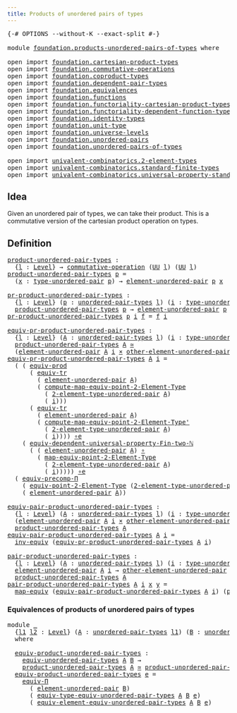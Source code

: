 ```yaml
---
title: Products of unordered pairs of types
---
```


<pre class="Agda"><a id="62" class="Symbol">{-#</a> <a id="66" class="Keyword">OPTIONS</a> <a id="74" class="Pragma">--without-K</a> <a id="86" class="Pragma">--exact-split</a> <a id="100" class="Symbol">#-}</a>

<a id="105" class="Keyword">module</a> <a id="112" href="foundation.products-unordered-pairs-of-types.html" class="Module">foundation.products-unordered-pairs-of-types</a> <a id="157" class="Keyword">where</a>

<a id="164" class="Keyword">open</a> <a id="169" class="Keyword">import</a> <a id="176" href="foundation.cartesian-product-types.html" class="Module">foundation.cartesian-product-types</a>
<a id="211" class="Keyword">open</a> <a id="216" class="Keyword">import</a> <a id="223" href="foundation.commutative-operations.html" class="Module">foundation.commutative-operations</a>
<a id="257" class="Keyword">open</a> <a id="262" class="Keyword">import</a> <a id="269" href="foundation.coproduct-types.html" class="Module">foundation.coproduct-types</a>
<a id="296" class="Keyword">open</a> <a id="301" class="Keyword">import</a> <a id="308" href="foundation.dependent-pair-types.html" class="Module">foundation.dependent-pair-types</a>
<a id="340" class="Keyword">open</a> <a id="345" class="Keyword">import</a> <a id="352" href="foundation.equivalences.html" class="Module">foundation.equivalences</a>
<a id="376" class="Keyword">open</a> <a id="381" class="Keyword">import</a> <a id="388" href="foundation.functions.html" class="Module">foundation.functions</a>
<a id="409" class="Keyword">open</a> <a id="414" class="Keyword">import</a> <a id="421" href="foundation.functoriality-cartesian-product-types.html" class="Module">foundation.functoriality-cartesian-product-types</a>
<a id="470" class="Keyword">open</a> <a id="475" class="Keyword">import</a> <a id="482" href="foundation.functoriality-dependent-function-types.html" class="Module">foundation.functoriality-dependent-function-types</a>
<a id="532" class="Keyword">open</a> <a id="537" class="Keyword">import</a> <a id="544" href="foundation.identity-types.html" class="Module">foundation.identity-types</a>
<a id="570" class="Keyword">open</a> <a id="575" class="Keyword">import</a> <a id="582" href="foundation.unit-type.html" class="Module">foundation.unit-type</a>
<a id="603" class="Keyword">open</a> <a id="608" class="Keyword">import</a> <a id="615" href="foundation.universe-levels.html" class="Module">foundation.universe-levels</a>
<a id="642" class="Keyword">open</a> <a id="647" class="Keyword">import</a> <a id="654" href="foundation.unordered-pairs.html" class="Module">foundation.unordered-pairs</a>
<a id="681" class="Keyword">open</a> <a id="686" class="Keyword">import</a> <a id="693" href="foundation.unordered-pairs-of-types.html" class="Module">foundation.unordered-pairs-of-types</a>

<a id="730" class="Keyword">open</a> <a id="735" class="Keyword">import</a> <a id="742" href="univalent-combinatorics.2-element-types.html" class="Module">univalent-combinatorics.2-element-types</a>
<a id="782" class="Keyword">open</a> <a id="787" class="Keyword">import</a> <a id="794" href="univalent-combinatorics.standard-finite-types.html" class="Module">univalent-combinatorics.standard-finite-types</a>
<a id="840" class="Keyword">open</a> <a id="845" class="Keyword">import</a> <a id="852" href="univalent-combinatorics.universal-property-standard-finite-types.html" class="Module">univalent-combinatorics.universal-property-standard-finite-types</a>
</pre>
## Idea

Given an unordered pair of types, we can take their product. This is a commutative version of the cartesian product operation on types.

## Definition

<pre class="Agda"><a id="product-unordered-pair-types"></a><a id="1091" href="foundation.products-unordered-pairs-of-types.html#1091" class="Function">product-unordered-pair-types</a> <a id="1120" class="Symbol">:</a>
  <a id="1124" class="Symbol">{</a><a id="1125" href="foundation.products-unordered-pairs-of-types.html#1125" class="Bound">l</a> <a id="1127" class="Symbol">:</a> <a id="1129" href="Agda.Primitive.html#597" class="Postulate">Level</a><a id="1134" class="Symbol">}</a> <a id="1136" class="Symbol">→</a> <a id="1138" href="foundation.commutative-operations.html#2534" class="Function">commutative-operation</a> <a id="1160" class="Symbol">(</a><a id="1161" href="foundation-core.universe-levels.html#235" class="Primitive">UU</a> <a id="1164" href="foundation.products-unordered-pairs-of-types.html#1125" class="Bound">l</a><a id="1165" class="Symbol">)</a> <a id="1167" class="Symbol">(</a><a id="1168" href="foundation-core.universe-levels.html#235" class="Primitive">UU</a> <a id="1171" href="foundation.products-unordered-pairs-of-types.html#1125" class="Bound">l</a><a id="1172" class="Symbol">)</a>
<a id="1174" href="foundation.products-unordered-pairs-of-types.html#1091" class="Function">product-unordered-pair-types</a> <a id="1203" href="foundation.products-unordered-pairs-of-types.html#1203" class="Bound">p</a> <a id="1205" class="Symbol">=</a>
  <a id="1209" class="Symbol">(</a><a id="1210" href="foundation.products-unordered-pairs-of-types.html#1210" class="Bound">x</a> <a id="1212" class="Symbol">:</a> <a id="1214" href="foundation.unordered-pairs.html#2762" class="Function">type-unordered-pair</a> <a id="1234" href="foundation.products-unordered-pairs-of-types.html#1203" class="Bound">p</a><a id="1235" class="Symbol">)</a> <a id="1237" class="Symbol">→</a> <a id="1239" href="foundation.unordered-pairs.html#3488" class="Function">element-unordered-pair</a> <a id="1262" href="foundation.products-unordered-pairs-of-types.html#1203" class="Bound">p</a> <a id="1264" href="foundation.products-unordered-pairs-of-types.html#1210" class="Bound">x</a>

<a id="pr-product-unordered-pair-types"></a><a id="1267" href="foundation.products-unordered-pairs-of-types.html#1267" class="Function">pr-product-unordered-pair-types</a> <a id="1299" class="Symbol">:</a>
  <a id="1303" class="Symbol">{</a><a id="1304" href="foundation.products-unordered-pairs-of-types.html#1304" class="Bound">l</a> <a id="1306" class="Symbol">:</a> <a id="1308" href="Agda.Primitive.html#597" class="Postulate">Level</a><a id="1313" class="Symbol">}</a> <a id="1315" class="Symbol">(</a><a id="1316" href="foundation.products-unordered-pairs-of-types.html#1316" class="Bound">p</a> <a id="1318" class="Symbol">:</a> <a id="1320" href="foundation.unordered-pairs-of-types.html#724" class="Function">unordered-pair-types</a> <a id="1341" href="foundation.products-unordered-pairs-of-types.html#1304" class="Bound">l</a><a id="1342" class="Symbol">)</a> <a id="1344" class="Symbol">(</a><a id="1345" href="foundation.products-unordered-pairs-of-types.html#1345" class="Bound">i</a> <a id="1347" class="Symbol">:</a> <a id="1349" href="foundation.unordered-pairs.html#2762" class="Function">type-unordered-pair</a> <a id="1369" href="foundation.products-unordered-pairs-of-types.html#1316" class="Bound">p</a><a id="1370" class="Symbol">)</a> <a id="1372" class="Symbol">→</a>
  <a id="1376" href="foundation.products-unordered-pairs-of-types.html#1091" class="Function">product-unordered-pair-types</a> <a id="1405" href="foundation.products-unordered-pairs-of-types.html#1316" class="Bound">p</a> <a id="1407" class="Symbol">→</a> <a id="1409" href="foundation.unordered-pairs.html#3488" class="Function">element-unordered-pair</a> <a id="1432" href="foundation.products-unordered-pairs-of-types.html#1316" class="Bound">p</a> <a id="1434" href="foundation.products-unordered-pairs-of-types.html#1345" class="Bound">i</a>
<a id="1436" href="foundation.products-unordered-pairs-of-types.html#1267" class="Function">pr-product-unordered-pair-types</a> <a id="1468" href="foundation.products-unordered-pairs-of-types.html#1468" class="Bound">p</a> <a id="1470" href="foundation.products-unordered-pairs-of-types.html#1470" class="Bound">i</a> <a id="1472" href="foundation.products-unordered-pairs-of-types.html#1472" class="Bound">f</a> <a id="1474" class="Symbol">=</a> <a id="1476" href="foundation.products-unordered-pairs-of-types.html#1472" class="Bound">f</a> <a id="1478" href="foundation.products-unordered-pairs-of-types.html#1470" class="Bound">i</a>

<a id="equiv-pr-product-unordered-pair-types"></a><a id="1481" href="foundation.products-unordered-pairs-of-types.html#1481" class="Function">equiv-pr-product-unordered-pair-types</a> <a id="1519" class="Symbol">:</a>
  <a id="1523" class="Symbol">{</a><a id="1524" href="foundation.products-unordered-pairs-of-types.html#1524" class="Bound">l</a> <a id="1526" class="Symbol">:</a> <a id="1528" href="Agda.Primitive.html#597" class="Postulate">Level</a><a id="1533" class="Symbol">}</a> <a id="1535" class="Symbol">(</a><a id="1536" href="foundation.products-unordered-pairs-of-types.html#1536" class="Bound">A</a> <a id="1538" class="Symbol">:</a> <a id="1540" href="foundation.unordered-pairs-of-types.html#724" class="Function">unordered-pair-types</a> <a id="1561" href="foundation.products-unordered-pairs-of-types.html#1524" class="Bound">l</a><a id="1562" class="Symbol">)</a> <a id="1564" class="Symbol">(</a><a id="1565" href="foundation.products-unordered-pairs-of-types.html#1565" class="Bound">i</a> <a id="1567" class="Symbol">:</a> <a id="1569" href="foundation.unordered-pairs.html#2762" class="Function">type-unordered-pair</a> <a id="1589" href="foundation.products-unordered-pairs-of-types.html#1536" class="Bound">A</a><a id="1590" class="Symbol">)</a> <a id="1592" class="Symbol">→</a>
  <a id="1596" href="foundation.products-unordered-pairs-of-types.html#1091" class="Function">product-unordered-pair-types</a> <a id="1625" href="foundation.products-unordered-pairs-of-types.html#1536" class="Bound">A</a> <a id="1627" href="foundation-core.equivalences.html#1621" class="Function Operator">≃</a>
  <a id="1631" class="Symbol">(</a><a id="1632" href="foundation.unordered-pairs.html#3488" class="Function">element-unordered-pair</a> <a id="1655" href="foundation.products-unordered-pairs-of-types.html#1536" class="Bound">A</a> <a id="1657" href="foundation.products-unordered-pairs-of-types.html#1565" class="Bound">i</a> <a id="1659" href="foundation-core.cartesian-product-types.html#590" class="Function Operator">×</a> <a id="1661" href="foundation.unordered-pairs.html#3573" class="Function">other-element-unordered-pair</a> <a id="1690" href="foundation.products-unordered-pairs-of-types.html#1536" class="Bound">A</a> <a id="1692" href="foundation.products-unordered-pairs-of-types.html#1565" class="Bound">i</a><a id="1693" class="Symbol">)</a>
<a id="1695" href="foundation.products-unordered-pairs-of-types.html#1481" class="Function">equiv-pr-product-unordered-pair-types</a> <a id="1733" href="foundation.products-unordered-pairs-of-types.html#1733" class="Bound">A</a> <a id="1735" href="foundation.products-unordered-pairs-of-types.html#1735" class="Bound">i</a> <a id="1737" class="Symbol">=</a>
  <a id="1741" class="Symbol">(</a> <a id="1743" class="Symbol">(</a> <a id="1745" href="foundation.functoriality-cartesian-product-types.html#3284" class="Function">equiv-prod</a>
      <a id="1762" class="Symbol">(</a> <a id="1764" href="foundation.identity-types.html#3838" class="Function">equiv-tr</a>
        <a id="1781" class="Symbol">(</a> <a id="1783" href="foundation.unordered-pairs.html#3488" class="Function">element-unordered-pair</a> <a id="1806" href="foundation.products-unordered-pairs-of-types.html#1733" class="Bound">A</a><a id="1807" class="Symbol">)</a>
        <a id="1817" class="Symbol">(</a> <a id="1819" href="univalent-combinatorics.2-element-types.html#13148" class="Function">compute-map-equiv-point-2-Element-Type</a>
          <a id="1868" class="Symbol">(</a> <a id="1870" href="foundation.unordered-pairs.html#2666" class="Function">2-element-type-unordered-pair</a> <a id="1900" href="foundation.products-unordered-pairs-of-types.html#1733" class="Bound">A</a><a id="1901" class="Symbol">)</a>
          <a id="1913" class="Symbol">(</a> <a id="1915" href="foundation.products-unordered-pairs-of-types.html#1735" class="Bound">i</a><a id="1916" class="Symbol">)))</a>
      <a id="1926" class="Symbol">(</a> <a id="1928" href="foundation.identity-types.html#3838" class="Function">equiv-tr</a>
        <a id="1945" class="Symbol">(</a> <a id="1947" href="foundation.unordered-pairs.html#3488" class="Function">element-unordered-pair</a> <a id="1970" href="foundation.products-unordered-pairs-of-types.html#1733" class="Bound">A</a><a id="1971" class="Symbol">)</a>
        <a id="1981" class="Symbol">(</a> <a id="1983" href="univalent-combinatorics.2-element-types.html#23812" class="Function">compute-map-equiv-point-2-Element-Type&#39;</a>
          <a id="2033" class="Symbol">(</a> <a id="2035" href="foundation.unordered-pairs.html#2666" class="Function">2-element-type-unordered-pair</a> <a id="2065" href="foundation.products-unordered-pairs-of-types.html#1733" class="Bound">A</a><a id="2066" class="Symbol">)</a>
          <a id="2078" class="Symbol">(</a> <a id="2080" href="foundation.products-unordered-pairs-of-types.html#1735" class="Bound">i</a><a id="2081" class="Symbol">))))</a> <a id="2086" href="foundation-core.equivalences.html#7869" class="Function Operator">∘e</a>
    <a id="2093" class="Symbol">(</a> <a id="2095" href="univalent-combinatorics.universal-property-standard-finite-types.html#2009" class="Function">equiv-dependent-universal-property-Fin-two-ℕ</a>
      <a id="2146" class="Symbol">(</a> <a id="2148" class="Symbol">(</a> <a id="2150" href="foundation.unordered-pairs.html#3488" class="Function">element-unordered-pair</a> <a id="2173" href="foundation.products-unordered-pairs-of-types.html#1733" class="Bound">A</a><a id="2174" class="Symbol">)</a> <a id="2176" href="foundation-core.functions.html#420" class="Function Operator">∘</a>
        <a id="2186" class="Symbol">(</a> <a id="2188" href="univalent-combinatorics.2-element-types.html#12247" class="Function">map-equiv-point-2-Element-Type</a>
          <a id="2229" class="Symbol">(</a> <a id="2231" href="foundation.unordered-pairs.html#2666" class="Function">2-element-type-unordered-pair</a> <a id="2261" href="foundation.products-unordered-pairs-of-types.html#1733" class="Bound">A</a><a id="2262" class="Symbol">)</a>
          <a id="2274" class="Symbol">(</a> <a id="2276" href="foundation.products-unordered-pairs-of-types.html#1735" class="Bound">i</a><a id="2277" class="Symbol">)))))</a> <a id="2283" href="foundation-core.equivalences.html#7869" class="Function Operator">∘e</a>
  <a id="2288" class="Symbol">(</a> <a id="2290" href="foundation-core.functoriality-dependent-function-types.html#4530" class="Function">equiv-precomp-Π</a>
    <a id="2310" class="Symbol">(</a> <a id="2312" href="univalent-combinatorics.2-element-types.html#12078" class="Function">equiv-point-2-Element-Type</a> <a id="2339" class="Symbol">(</a><a id="2340" href="foundation.unordered-pairs.html#2666" class="Function">2-element-type-unordered-pair</a> <a id="2370" href="foundation.products-unordered-pairs-of-types.html#1733" class="Bound">A</a><a id="2371" class="Symbol">)</a> <a id="2373" class="Symbol">(</a><a id="2374" href="foundation.products-unordered-pairs-of-types.html#1735" class="Bound">i</a><a id="2375" class="Symbol">))</a>
    <a id="2382" class="Symbol">(</a> <a id="2384" href="foundation.unordered-pairs.html#3488" class="Function">element-unordered-pair</a> <a id="2407" href="foundation.products-unordered-pairs-of-types.html#1733" class="Bound">A</a><a id="2408" class="Symbol">))</a>

<a id="equiv-pair-product-unordered-pair-types"></a><a id="2412" href="foundation.products-unordered-pairs-of-types.html#2412" class="Function">equiv-pair-product-unordered-pair-types</a> <a id="2452" class="Symbol">:</a>
  <a id="2456" class="Symbol">{</a><a id="2457" href="foundation.products-unordered-pairs-of-types.html#2457" class="Bound">l</a> <a id="2459" class="Symbol">:</a> <a id="2461" href="Agda.Primitive.html#597" class="Postulate">Level</a><a id="2466" class="Symbol">}</a> <a id="2468" class="Symbol">(</a><a id="2469" href="foundation.products-unordered-pairs-of-types.html#2469" class="Bound">A</a> <a id="2471" class="Symbol">:</a> <a id="2473" href="foundation.unordered-pairs-of-types.html#724" class="Function">unordered-pair-types</a> <a id="2494" href="foundation.products-unordered-pairs-of-types.html#2457" class="Bound">l</a><a id="2495" class="Symbol">)</a> <a id="2497" class="Symbol">(</a><a id="2498" href="foundation.products-unordered-pairs-of-types.html#2498" class="Bound">i</a> <a id="2500" class="Symbol">:</a> <a id="2502" href="foundation.unordered-pairs.html#2762" class="Function">type-unordered-pair</a> <a id="2522" href="foundation.products-unordered-pairs-of-types.html#2469" class="Bound">A</a><a id="2523" class="Symbol">)</a> <a id="2525" class="Symbol">→</a>
  <a id="2529" class="Symbol">(</a><a id="2530" href="foundation.unordered-pairs.html#3488" class="Function">element-unordered-pair</a> <a id="2553" href="foundation.products-unordered-pairs-of-types.html#2469" class="Bound">A</a> <a id="2555" href="foundation.products-unordered-pairs-of-types.html#2498" class="Bound">i</a> <a id="2557" href="foundation-core.cartesian-product-types.html#590" class="Function Operator">×</a> <a id="2559" href="foundation.unordered-pairs.html#3573" class="Function">other-element-unordered-pair</a> <a id="2588" href="foundation.products-unordered-pairs-of-types.html#2469" class="Bound">A</a> <a id="2590" href="foundation.products-unordered-pairs-of-types.html#2498" class="Bound">i</a><a id="2591" class="Symbol">)</a> <a id="2593" href="foundation-core.equivalences.html#1621" class="Function Operator">≃</a>
  <a id="2597" href="foundation.products-unordered-pairs-of-types.html#1091" class="Function">product-unordered-pair-types</a> <a id="2626" href="foundation.products-unordered-pairs-of-types.html#2469" class="Bound">A</a>
<a id="2628" href="foundation.products-unordered-pairs-of-types.html#2412" class="Function">equiv-pair-product-unordered-pair-types</a> <a id="2668" href="foundation.products-unordered-pairs-of-types.html#2668" class="Bound">A</a> <a id="2670" href="foundation.products-unordered-pairs-of-types.html#2670" class="Bound">i</a> <a id="2672" class="Symbol">=</a>
  <a id="2676" href="foundation-core.equivalences.html#5721" class="Function">inv-equiv</a> <a id="2686" class="Symbol">(</a><a id="2687" href="foundation.products-unordered-pairs-of-types.html#1481" class="Function">equiv-pr-product-unordered-pair-types</a> <a id="2725" href="foundation.products-unordered-pairs-of-types.html#2668" class="Bound">A</a> <a id="2727" href="foundation.products-unordered-pairs-of-types.html#2670" class="Bound">i</a><a id="2728" class="Symbol">)</a>

<a id="pair-product-unordered-pair-types"></a><a id="2731" href="foundation.products-unordered-pairs-of-types.html#2731" class="Function">pair-product-unordered-pair-types</a> <a id="2765" class="Symbol">:</a>
  <a id="2769" class="Symbol">{</a><a id="2770" href="foundation.products-unordered-pairs-of-types.html#2770" class="Bound">l</a> <a id="2772" class="Symbol">:</a> <a id="2774" href="Agda.Primitive.html#597" class="Postulate">Level</a><a id="2779" class="Symbol">}</a> <a id="2781" class="Symbol">(</a><a id="2782" href="foundation.products-unordered-pairs-of-types.html#2782" class="Bound">A</a> <a id="2784" class="Symbol">:</a> <a id="2786" href="foundation.unordered-pairs-of-types.html#724" class="Function">unordered-pair-types</a> <a id="2807" href="foundation.products-unordered-pairs-of-types.html#2770" class="Bound">l</a><a id="2808" class="Symbol">)</a> <a id="2810" class="Symbol">(</a><a id="2811" href="foundation.products-unordered-pairs-of-types.html#2811" class="Bound">i</a> <a id="2813" class="Symbol">:</a> <a id="2815" href="foundation.unordered-pairs.html#2762" class="Function">type-unordered-pair</a> <a id="2835" href="foundation.products-unordered-pairs-of-types.html#2782" class="Bound">A</a><a id="2836" class="Symbol">)</a> <a id="2838" class="Symbol">→</a>
  <a id="2842" href="foundation.unordered-pairs.html#3488" class="Function">element-unordered-pair</a> <a id="2865" href="foundation.products-unordered-pairs-of-types.html#2782" class="Bound">A</a> <a id="2867" href="foundation.products-unordered-pairs-of-types.html#2811" class="Bound">i</a> <a id="2869" class="Symbol">→</a> <a id="2871" href="foundation.unordered-pairs.html#3573" class="Function">other-element-unordered-pair</a> <a id="2900" href="foundation.products-unordered-pairs-of-types.html#2782" class="Bound">A</a> <a id="2902" href="foundation.products-unordered-pairs-of-types.html#2811" class="Bound">i</a> <a id="2904" class="Symbol">→</a>
  <a id="2908" href="foundation.products-unordered-pairs-of-types.html#1091" class="Function">product-unordered-pair-types</a> <a id="2937" href="foundation.products-unordered-pairs-of-types.html#2782" class="Bound">A</a>
<a id="2939" href="foundation.products-unordered-pairs-of-types.html#2731" class="Function">pair-product-unordered-pair-types</a> <a id="2973" href="foundation.products-unordered-pairs-of-types.html#2973" class="Bound">A</a> <a id="2975" href="foundation.products-unordered-pairs-of-types.html#2975" class="Bound">i</a> <a id="2977" href="foundation.products-unordered-pairs-of-types.html#2977" class="Bound">x</a> <a id="2979" href="foundation.products-unordered-pairs-of-types.html#2979" class="Bound">y</a> <a id="2981" class="Symbol">=</a>
  <a id="2985" href="foundation-core.equivalences.html#1821" class="Function">map-equiv</a> <a id="2995" class="Symbol">(</a><a id="2996" href="foundation.products-unordered-pairs-of-types.html#2412" class="Function">equiv-pair-product-unordered-pair-types</a> <a id="3036" href="foundation.products-unordered-pairs-of-types.html#2973" class="Bound">A</a> <a id="3038" href="foundation.products-unordered-pairs-of-types.html#2975" class="Bound">i</a><a id="3039" class="Symbol">)</a> <a id="3041" class="Symbol">(</a><a id="3042" href="foundation-core.dependent-pair-types.html#588" class="InductiveConstructor">pair</a> <a id="3047" href="foundation.products-unordered-pairs-of-types.html#2977" class="Bound">x</a> <a id="3049" href="foundation.products-unordered-pairs-of-types.html#2979" class="Bound">y</a><a id="3050" class="Symbol">)</a>
</pre>
### Equivalences of products of unordered pairs of types

<pre class="Agda"><a id="3123" class="Keyword">module</a> <a id="3130" href="foundation.products-unordered-pairs-of-types.html#3130" class="Module">_</a>
  <a id="3134" class="Symbol">{</a><a id="3135" href="foundation.products-unordered-pairs-of-types.html#3135" class="Bound">l1</a> <a id="3138" href="foundation.products-unordered-pairs-of-types.html#3138" class="Bound">l2</a> <a id="3141" class="Symbol">:</a> <a id="3143" href="Agda.Primitive.html#597" class="Postulate">Level</a><a id="3148" class="Symbol">}</a> <a id="3150" class="Symbol">(</a><a id="3151" href="foundation.products-unordered-pairs-of-types.html#3151" class="Bound">A</a> <a id="3153" class="Symbol">:</a> <a id="3155" href="foundation.unordered-pairs-of-types.html#724" class="Function">unordered-pair-types</a> <a id="3176" href="foundation.products-unordered-pairs-of-types.html#3135" class="Bound">l1</a><a id="3178" class="Symbol">)</a> <a id="3180" class="Symbol">(</a><a id="3181" href="foundation.products-unordered-pairs-of-types.html#3181" class="Bound">B</a> <a id="3183" class="Symbol">:</a> <a id="3185" href="foundation.unordered-pairs-of-types.html#724" class="Function">unordered-pair-types</a> <a id="3206" href="foundation.products-unordered-pairs-of-types.html#3138" class="Bound">l2</a><a id="3208" class="Symbol">)</a>
  <a id="3212" class="Keyword">where</a>

  <a id="3221" href="foundation.products-unordered-pairs-of-types.html#3221" class="Function">equiv-product-unordered-pair-types</a> <a id="3256" class="Symbol">:</a>
    <a id="3262" href="foundation.unordered-pairs-of-types.html#879" class="Function">equiv-unordered-pair-types</a> <a id="3289" href="foundation.products-unordered-pairs-of-types.html#3151" class="Bound">A</a> <a id="3291" href="foundation.products-unordered-pairs-of-types.html#3181" class="Bound">B</a> <a id="3293" class="Symbol">→</a>
    <a id="3299" href="foundation.products-unordered-pairs-of-types.html#1091" class="Function">product-unordered-pair-types</a> <a id="3328" href="foundation.products-unordered-pairs-of-types.html#3151" class="Bound">A</a> <a id="3330" href="foundation-core.equivalences.html#1621" class="Function Operator">≃</a> <a id="3332" href="foundation.products-unordered-pairs-of-types.html#1091" class="Function">product-unordered-pair-types</a> <a id="3361" href="foundation.products-unordered-pairs-of-types.html#3181" class="Bound">B</a>
  <a id="3365" href="foundation.products-unordered-pairs-of-types.html#3221" class="Function">equiv-product-unordered-pair-types</a> <a id="3400" href="foundation.products-unordered-pairs-of-types.html#3400" class="Bound">e</a> <a id="3402" class="Symbol">=</a>
    <a id="3408" href="foundation.functoriality-dependent-function-types.html#4404" class="Function">equiv-Π</a>
      <a id="3422" class="Symbol">(</a> <a id="3424" href="foundation.unordered-pairs.html#3488" class="Function">element-unordered-pair</a> <a id="3447" href="foundation.products-unordered-pairs-of-types.html#3181" class="Bound">B</a><a id="3448" class="Symbol">)</a>
      <a id="3456" class="Symbol">(</a> <a id="3458" href="foundation.unordered-pairs-of-types.html#1344" class="Function">equiv-type-equiv-unordered-pair-types</a> <a id="3496" href="foundation.products-unordered-pairs-of-types.html#3151" class="Bound">A</a> <a id="3498" href="foundation.products-unordered-pairs-of-types.html#3181" class="Bound">B</a> <a id="3500" href="foundation.products-unordered-pairs-of-types.html#3400" class="Bound">e</a><a id="3501" class="Symbol">)</a>
      <a id="3509" class="Symbol">(</a> <a id="3511" href="foundation.unordered-pairs-of-types.html#1680" class="Function">equiv-element-equiv-unordered-pair-types</a> <a id="3552" href="foundation.products-unordered-pairs-of-types.html#3151" class="Bound">A</a> <a id="3554" href="foundation.products-unordered-pairs-of-types.html#3181" class="Bound">B</a> <a id="3556" href="foundation.products-unordered-pairs-of-types.html#3400" class="Bound">e</a><a id="3557" class="Symbol">)</a>
</pre>